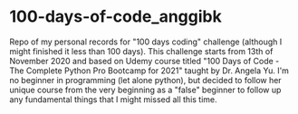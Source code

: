 # 100-days-of-code_anggibk
 Repo of my personal records for "100 days coding" challenge (although I might finished it less than 100 days). This challenge starts from 13th of November 2020 and based on Udemy course titled "100 Days of Code - The Complete Python Pro Bootcamp for 2021" taught by Dr. Angela Yu. I'm no beginner in programming (let alone python), but decided to follow her unique course from the very beginning as a "false" beginner to follow up any fundamental things that I might missed all this time.
